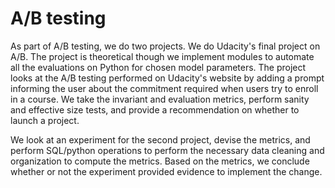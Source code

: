 # A/B testing
As part of A/B testing, we do two projects. We do Udacity's final project on A/B. The project is theoretical though we implement modules to automate all the evaluations on Python for chosen model parameters. The project looks at the A/B testing performed on Udacity's website by adding a prompt informing the user about the commitment required when users try to enroll in a course. We take the invariant and evaluation metrics, perform sanity and effective size tests, and provide a recommendation on whether to launch a project.

We look at an experiment for the second project, devise the metrics, and perform SQL/python operations to perform the necessary data cleaning and organization to compute the metrics. Based on the metrics, we conclude whether or not the experiment provided evidence to implement the change.
